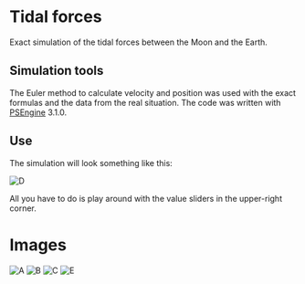 # Tidal forces
Exact simulation of the tidal forces between the Moon and the Earth.

## Simulation tools

The Euler method to calculate velocity and position was used with the exact formulas and the data from the real situation. The code was written with [PSEngine](https://github.com/mecanicascience/PhysicsSimulationEngine) 3.1.0.

## Use

The simulation will look something like this:

![D](https://imgur.com/AkcyW2M.png)

All you have to do is play around with the value sliders in the upper-right corner.

# Images

![A](https://imgur.com/uyQ9aEg.png)
![B](https://imgur.com/T6xgmDZ.png)
![C](https://imgur.com/lnqnhQy.png)
![E](https://imgur.com/W1WMMDH.png)
